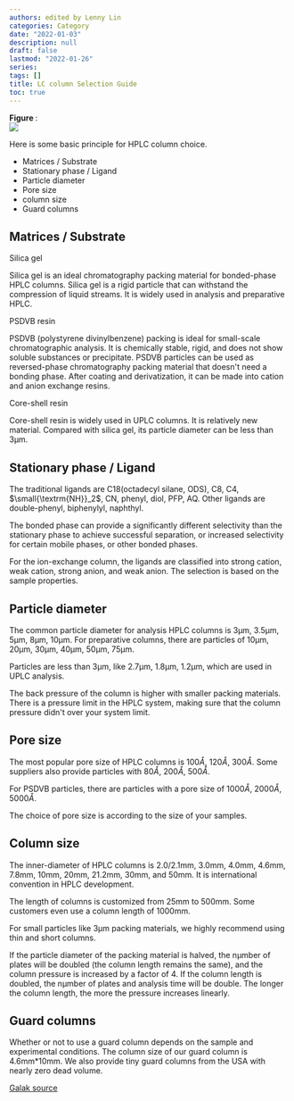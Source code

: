 ```yaml
---
authors: edited by Lenny Lin
categories: Category
date: "2022-01-03"
description: null
draft: false
lastmod: "2022-01-26"
series: 
tags: []
title: LC column Selection Guide
toc: true
---
```


<figcaption><b>Figure </b>: </figcaption>
<img src = "/docs/images/"/>

Here is some basic principle for HPLC column choice.

* Matrices / Substrate
* Stationary phase / Ligand
* Particle diameter
* Pore size
* column size
* Guard columns

<!--more-->

## Matrices / Substrate
Silica gel

Silica gel is an ideal chromatography packing material for bonded-phase HPLC columns. Silica gel is a rigid particle that can withstand the compression of liquid streams. It is widely used in analysis and preparative HPLC.

PSDVB resin

PSDVB (polystyrene divinylbenzene) packing is ideal for small-scale chromatographic analysis. It is chemically stable, rigid, and does not show soluble substances or precipitate. PSDVB particles can be used as reversed-phase chromatography packing material that doesn't need a bonding phase. After coating and derivatization, it can be made into cation and anion exchange resins.

Core-shell resin

Core-shell resin is widely used in UPLC columns. It is relatively new material. Compared with silica gel, its particle diameter can be less than 3&mu;m.

## Stationary phase / Ligand
The traditional ligands are C18(octadecyl silane, ODS), C8, C4, $\small{\textrm{NH}}_2$, CN, phenyl, diol, PFP, AQ. Other ligands are double-phenyl, biphenylyl, naphthyl.

The bonded phase can provide a significantly different selectivity than the stationary phase to achieve successful separation, or increased selectivity for certain mobile phases, or other bonded phases.

For the ion-exchange column, the ligands are classified into strong cation, weak cation, strong anion, and weak anion. The selection is based on the sample properties.

## Particle diameter

The common particle diameter for analysis HPLC columns is 3&mu;m, 3.5&mu;m, 5&mu;m, 8&mu;m, 10&mu;m. For preparative columns, there are particles of  10&mu;m, 20&mu;m, 30&mu;m, 40&mu;m, 50&mu;m, 75&mu;m.

Particles are less than 3&mu;m, like 2.7&mu;m, 1.8&mu;m, 1.2&mu;m, which are used in UPLC analysis.

The back pressure of the column is higher with smaller packing materials. There is a pressure limit in the HPLC system, making sure that the column pressure didn't over your system limit.

## Pore size
The most popular pore size of HPLC columns is 100$\mathring{A}$, 120$\mathring{A}$, 300$\mathring{A}$. Some suppliers also provide particles with 80$\mathring{A}$, 200$\mathring{A}$, 500$\mathring{A}$.

For PSDVB particles, there are particles with a pore size of 1000$\mathring{A}$, 2000$\mathring{A}$, 5000$\mathring{A}$.

The choice of pore size is according to the size of your samples.

## Column size
The inner-diameter of HPLC columns is 2.0/2.1mm, 3.0mm, 4.0mm, 4.6mm, 7.8mm, 10mm, 20mm, 21.2mm, 30mm, and 50mm. It is international convention in HPLC development.

The length of columns is customized from 25mm to 500mm. Some customers even use a column length of 1000mm.

For small particles like 3&mu;m packing materials, we highly recommend using thin and short columns.

If the particle diameter of the packing material is halved, the n&mu;mber of plates will be doubled (the column length remains the same), and the column pressure is increased by a factor of 4. If the column length is doubled, the n&mu;mber of plates and analysis time will be double. The longer the column length, the more the pressure increases linearly.

## Guard columns
Whether or not to use a guard column depends on the sample and experimental conditions. The column size of our guard column is 4.6mm*10mm. We also provide tiny guard columns from the USA with nearly zero dead volume.

[Galak source](https://galaklc.com/how-to-choose-hplc-column-for-analysis-and-preparative-tests/)